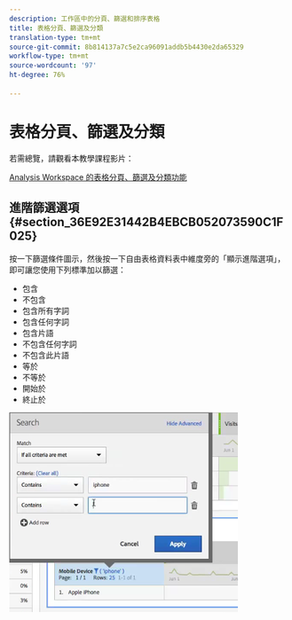 ```yaml
---
description: 工作區中的分頁、篩選和排序表格
title: 表格分頁、篩選及分類
translation-type: tm+mt
source-git-commit: 8b814137a7c5e2ca96091addb5b4430e2da65329
workflow-type: tm+mt
source-wordcount: '97'
ht-degree: 76%

---
```



# 表格分頁、篩選及分類

若需總覽，請觀看本教學課程影片：

[Analysis Workspace 的表格分頁、篩選及分類功能](https://docs.adobe.com/help/en/analytics-learn/tutorials/analysis-workspace/building-freeform-tables/pagination-filtering-sorting-tables.html)

## 進階篩選選項 {#section_36E92E31442B4EBCB052073590C1F025}

按一下篩選條件圖示，然後按一下自由表格資料表中維度旁的「顯示進階選項」，即可讓您使用下列標準加以篩選：

* 包含
* 不包含
* 包含所有字詞
* 包含任何字詞
* 包含片語
* 不包含任何字詞
* 不包含此片語
* 等於
* 不等於
* 開始於
* 終止於

![](assets/advanced-filter.png)

